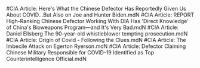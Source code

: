 #CIA
Article: Here's What the Chinese Defector Has Reportedly Given Us About COVID...But Also on Joe and Hunter Biden.mdN
#CIA
Article: REPORT High-Ranking Chinese Defector Working With DIA Has 'Direct Knowledge' of China's Bioweapons Program—and It's Very Bad.mdN
#CIA
Article: Daniel Ellsberg The 90-year-old whistleblower tempting prosecution.mdN
#CIA
Article: Origin of Covid - Following the Clues.mdN
#CIA
Article: The Imbecile Attack on Egerton Ryerson.mdN
#CIA
Article: Defector Claiming Chinese Military Responsible for COVID-19 Identified as Top Counterintelligence Official.mdN
